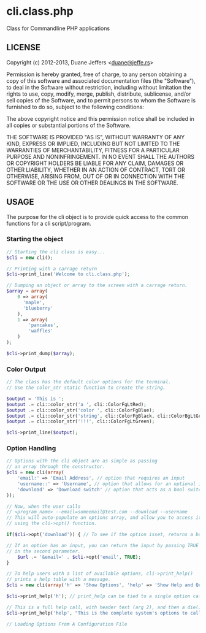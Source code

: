 # cli.class.php

Class for Commandline PHP applications

## LICENSE
Copyright (c) 2012-2013, Duane Jeffers <<duane@jeffe.rs>>

Permission is hereby granted, free of charge, to any person obtaining a copy of this software and associated documentation files (the "Software"), to deal in the Software without restriction, including without limitation the rights to use, copy, modify, merge, publish, distribute, sublicense, and/or sell copies of the Software, and to permit persons to whom the Software is furnished to do so, subject to the following conditions:

The above copyright notice and this permission notice shall be included in all copies or substantial portions of the Software.

THE SOFTWARE IS PROVIDED "AS IS", WITHOUT WARRANTY OF ANY KIND, EXPRESS OR IMPLIED, INCLUDING BUT NOT LIMITED TO THE WARRANTIES OF MERCHANTABILITY, FITNESS FOR A PARTICULAR PURPOSE AND NONINFRINGEMENT. IN NO EVENT SHALL THE AUTHORS OR COPYRIGHT HOLDERS BE LIABLE FOR ANY CLAIM, DAMAGES OR OTHER LIABILITY, WHETHER IN AN ACTION OF CONTRACT, TORT OR OTHERWISE, ARISING FROM, OUT OF OR IN CONNECTION WITH THE SOFTWARE OR THE USE OR OTHER DEALINGS IN THE SOFTWARE.

## USAGE
The purpose for the cli object is to provide quick access to the common functions for a cli script/program.

### Starting the object
```php
// Starting the cli class is easy...
$cli = new cli();

// Printing with a carrage return
$cli->print_line('Welcome to cli.class.php');

// Dumping an object or array to the screen with a carrage return.
$array = array(
    0 => array(
      'maple',
      'blueberry'
	),
	1 => array(
	    'pancakes',
		'waffles'
	)
);

$cli->print_dump($array);
```

### Color Output
```php
// The class has the default color options for the terminal. 
// Use the color_str static function to create the string.

$output = 'This is ';
$output .= cli::color_str('a ', cli::ColorFgLtRed);
$output .= cli::color_str('color ', cli::ColorFgBlue);
$output .= cli::color_str('string', cli::ColorFgBlack, cli::ColorBgLtGray);
$output .= cli::color_str('!!!', cli::ColorFgLtGreen);

$cli->print_line($output);
```

### Option Handling
```php
// Options with the cli object are as simple as passing 
// an array through the constructor.
$cli = new cli(array(
    'email:' => 'Email Address', // option that requires an input
    'username::' => 'Username', // option that allows for an optional input
    'download' => 'Download switch' // option that acts as a bool switch
));

// Now, when the user calls 
// <program_name> --email=someemail@test.com --download --username
// This will auto-populate an options array, and allow you to access it
// using the cli->opt() function.

if($cli->opt('download')) { // To see if the option isset, returns a bool

// If an option has an input, you can return the input by passing TRUE
// in the second parameter.
    $url .= '&email=' . $cli->opt('email', TRUE);
}

// To help users with a list of available options, cli->print_help()
// prints a help table with a message.
$cli = new cli(array('h' => 'Show Options', 'help' => 'Show Help and Quit'));

$cli->print_help('h'); // print_help can be tied to a single option call.

// This is a full help call, with header text (arg 2), and then a die() call. (arg 3).
$cli->print_help('help', "This is the complete system's options to call", TRUE);

// Loading Options From A Configuration File

```
